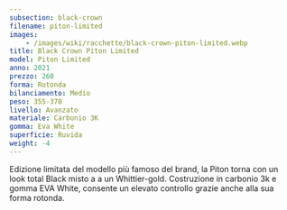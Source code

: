 ```yaml
---
subsection: black-crown
filename: piton-limited
images:
    - /images/wiki/racchette/black-crown-piton-limited.webp
title: Black Crown Piton Limited
model: Piton Limited
anno: 2021
prezzo: 260
forma: Rotonda
bilanciamento: Medio
peso: 355-370
livello: Avanzato
materiale: Carbonio 3K
gomma: Eva White
superficie: Ruvida
weight: -4
---
```

Edizione limitata del modello più famoso del brand, la Piton torna con un look total Black misto a a un Whittier-gold. Costruzione in carbonio 3k e gomma EVA White, consente un elevato controllo grazie anche alla sua forma rotonda.